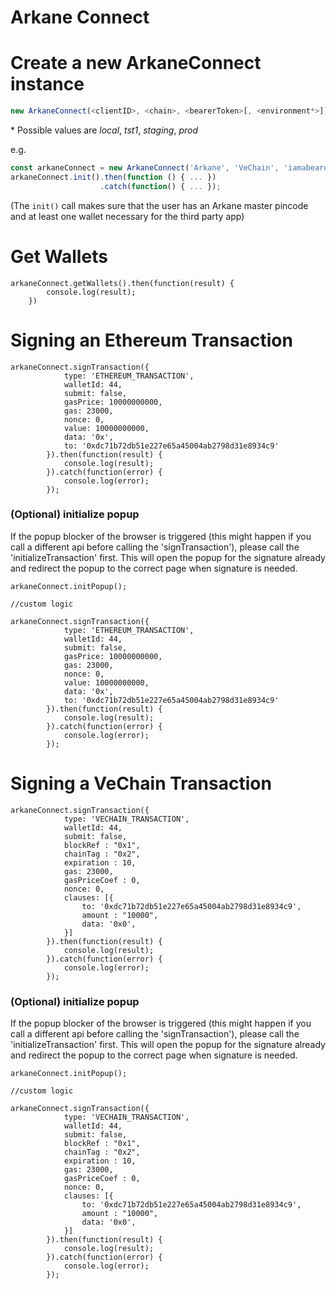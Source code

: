 Arkane Connect
===

# Create a new ArkaneConnect instance

```javascript
new ArkaneConnect(<clientID>, <chain>, <bearerToken>[, <environment*>]);
```

\* Possible values are *local*, *tst1*, *staging*, *prod*

e.g.
```javascript
const arkaneConnect = new ArkaneConnect('Arkane', 'VeChain', 'iamabearertoken');
arkaneConnect.init().then(function () { ... })
                    .catch(function() { ... });
```
(The `init()` call makes sure that the user has an Arkane master pincode and at least one wallet necessary for the third party app)
# Get Wallets

```
arkaneConnect.getWallets().then(function(result) {
        console.log(result);
    })
```

# Signing an Ethereum Transaction

```
arkaneConnect.signTransaction({
            type: 'ETHEREUM_TRANSACTION',
            walletId: 44,
            submit: false,
            gasPrice: 10000000000,
            gas: 23000,
            nonce: 0,
            value: 10000000000,
            data: '0x',
            to: '0xdc71b72db51e227e65a45004ab2798d31e8934c9'
        }).then(function(result) {
            console.log(result);
        }).catch(function(error) {
            console.log(error);
        });
```

### (Optional) initialize popup
If the popup blocker of the browser is triggered (this might happen if you call a different api before calling the 'signTransaction'), please call the 'initializeTransaction' first.
This will open the popup for the signature already and redirect the popup to the correct page when signature is needed.

 
```
arkaneConnect.initPopup();

//custom logic

arkaneConnect.signTransaction({
            type: 'ETHEREUM_TRANSACTION',
            walletId: 44,
            submit: false,
            gasPrice: 10000000000,
            gas: 23000,
            nonce: 0,
            value: 10000000000,
            data: '0x',
            to: '0xdc71b72db51e227e65a45004ab2798d31e8934c9'
        }).then(function(result) {
            console.log(result);
        }).catch(function(error) {
            console.log(error);
        });
```


# Signing a VeChain Transaction

```
arkaneConnect.signTransaction({
            type: 'VECHAIN_TRANSACTION',
            walletId: 44,
            submit: false,
            blockRef : "0x1",
            chainTag : "0x2",
            expiration : 10,
            gas: 23000,
            gasPriceCoef : 0,
            nonce: 0,
            clauses: [{
                to: '0xdc71b72db51e227e65a45004ab2798d31e8934c9',
                amount : "10000",
                data: '0x0',
            }]
        }).then(function(result) {
            console.log(result);
        }).catch(function(error) {
            console.log(error);
        });
```
### (Optional) initialize popup
If the popup blocker of the browser is triggered (this might happen if you call a different api before calling the 'signTransaction'), please call the 'initializeTransaction' first.
This will open the popup for the signature already and redirect the popup to the correct page when signature is needed.

 
```
arkaneConnect.initPopup();

//custom logic

arkaneConnect.signTransaction({
            type: 'VECHAIN_TRANSACTION',
            walletId: 44,
            submit: false,
            blockRef : "0x1",
            chainTag : "0x2",
            expiration : 10,
            gas: 23000,
            gasPriceCoef : 0,
            nonce: 0,
            clauses: [{
                to: '0xdc71b72db51e227e65a45004ab2798d31e8934c9',
                amount : "10000",
                data: '0x0',
            }]
        }).then(function(result) {
            console.log(result);
        }).catch(function(error) {
            console.log(error);
        });
```